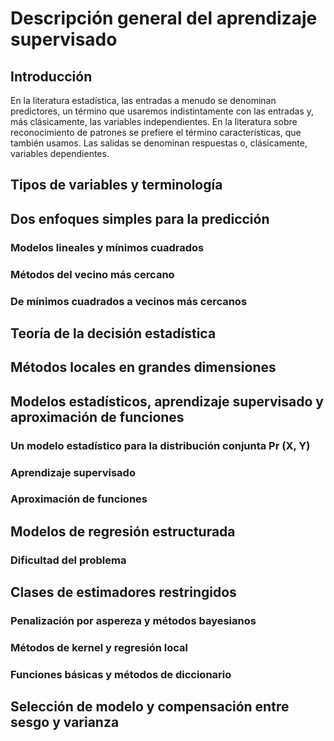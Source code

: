 # Descripción general del aprendizaje supervisado

## Introducción

En la literatura estadística, las entradas a menudo se denominan predictores, un término que usaremos indistintamente con las entradas y, más clásicamente, las variables independientes. En la literatura sobre reconocimiento de patrones se prefiere el término características, que también usamos. Las salidas se denominan respuestas o, clásicamente, variables dependientes.

## Tipos de variables y terminología

## Dos enfoques simples para la predicción

### Modelos lineales y mínimos cuadrados

### Métodos del vecino más cercano

### De mínimos cuadrados a vecinos más cercanos

## Teoría de la decisión estadística

## Métodos locales en grandes dimensiones

## Modelos estadísticos, aprendizaje supervisado y aproximación de funciones

### Un modelo estadístico para la distribución conjunta Pr (X, Y)

### Aprendizaje supervisado

### Aproximación de funciones

## Modelos de regresión estructurada

### Dificultad del problema

## Clases de estimadores restringidos

### Penalización por aspereza y métodos bayesianos

### Métodos de kernel y regresión local

### Funciones básicas y métodos de diccionario

## Selección de modelo y compensación entre sesgo y varianza